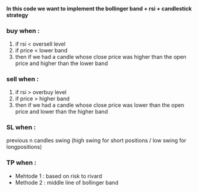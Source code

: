 #### In this code we want to implement the bollinger band + rsi + candlestick strategy

### buy when :
1. if rsi < oversell level 
2. if price < lower band 
3. then if we had a candle whose close price was higher than the open price and higher than the lower band

### sell when :
1. if rsi > overbuy level 
2. if price > higher band 
3. then if we had a candle whose close price was lower than the open price and lower than the higher band

### SL when :

previous n candles swing (high swing for short positions / low swing for longpositions)

### TP when :
* Mehtode 1  : based on risk to rivard
* Methode 2  : middle line of bollinger band